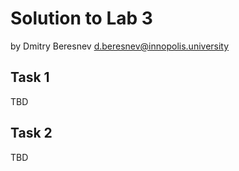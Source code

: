 # Solution to Lab 3

by Dmitry Beresnev <d.beresnev@innopolis.university>

## Task 1

TBD

## Task 2

TBD
